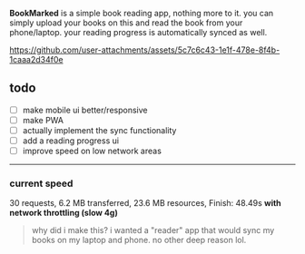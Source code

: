 **BookMarked** is a simple book reading app, nothing more to it. you can simply upload your books on this and read the book from your phone/laptop. your reading progress is automatically synced as well.


https://github.com/user-attachments/assets/5c7c6c43-1e1f-478e-8f4b-1caaa2d34f0e



## todo

- [ ] make mobile ui better/responsive
- [ ] make PWA
- [ ] actually implement the sync functionality
- [ ] add a reading progress ui
- [ ] improve speed on low network areas

---


### current speed 

30 requests, 6.2 MB transferred, 23.6 MB resources, Finish: 48.49s **with network throttling (slow 4g)**


> why did i make this? i wanted a "reader" app that would sync my books on my laptop and phone. no other deep reason lol.
